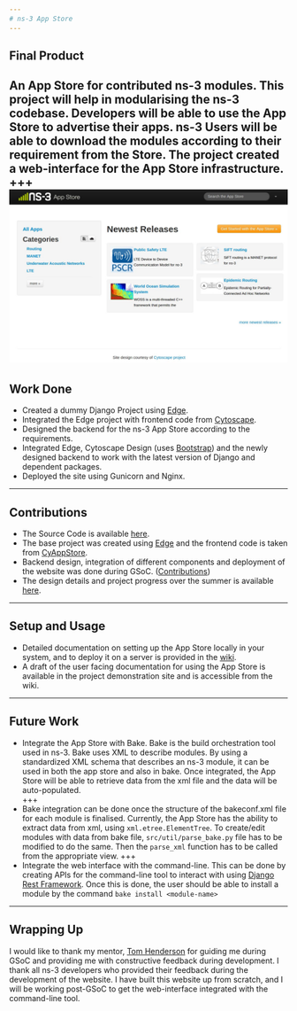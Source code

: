 ```yaml
---
# ns-3 App Store
---
```

## Final Product

An App Store for contributed ns-3 modules. This project will help in modularising the ns-3 codebase. Developers will be
able to use the App Store to advertise their apps. ns-3 Users will be able to download the modules according to their 
requirement from the Store. The project created a web-interface for the App Store infrastructure.
+++
![Home](https://github.com/abhijithanilkumar/Images-ns3-AppStore/blob/master/home.png)
---
## Work Done

* Created a dummy Django Project using [Edge](https://django-edge.readthedocs.io/en/latest/).
* Integrated the Edge project with frontend code from [Cytoscape](https://github.com/cytoscape/appstore).
* Designed the backend for the ns-3 App Store according to the requirements.
* Integrated Edge, Cytoscape Design (uses [Bootstrap](http://getbootstrap.com/)) and the newly designed backend to work with the latest version of Django and dependent packages.
* Deployed the site using Gunicorn and Nginx.
---
## Contributions

* The Source Code is available [here](https://github.com/abhijithanilkumar/ns-3-AppStore). 
* The base project was created using [Edge](https://django-edge.readthedocs.io/en/latest/) and the frontend code is taken from [CyAppStore](https://github.com/cytoscape/appstore).
* Backend design, integration of different components and deployment of the website was done during GSoC. ([Contributions](https://github.com/abhijithanilkumar/ns-3-AppStore/graphs/contributors))
* The design details and project progress over the summer is available [here](https://www.nsnam.org/wiki/GSOC2017AppStore).
---
## Setup and Usage

* Detailed documentation on setting up the App Store locally in your system, and to deploy it on a server is provided in the
[wiki](https://github.com/abhijithanilkumar/ns-3-AppStore/wiki).
* A draft of the user facing documentation for using the App Store is available in the project demonstration site and is accessible from the wiki.
---
## Future Work

* Integrate the App Store with Bake. Bake is the build orchestration tool used in ns-3. Bake uses XML to describe modules. By using a standardized XML schema that describes an ns-3 module, it can be used in both the app store and also in bake. Once integrated, the App Store will be able to retrieve data from the xml file and the data will be auto-populated.  
+++
* Bake integration can be done once the structure of the bakeconf.xml file for each module is finalised. Currently, the App Store has the ability to extract data from xml, using `xml.etree.ElementTree`. To create/edit modules with data from bake file, `src/util/parse_bake.py` file has to be modified to do the same. Then the `parse_xml` function has to be called from the appropriate view. 
+++
* Integrate the web interface with the command-line. This can be done by creating APIs for the command-line tool to interact with using [Django Rest Framework](http://www.django-rest-framework.org/). Once this is done, the user should be able to install a module by the command `bake install <module-name>`
---
## Wrapping Up
I would like to thank my mentor, [Tom Henderson](https://github.com/tomhenderson) for guiding me during GSoC and providing me with constructive feedback during development. I thank all ns-3 developers who provided their feedback during the development of the website. I have built this website up from scratch, and I will be working post-GSoC to get the web-interface integrated with the command-line tool.
